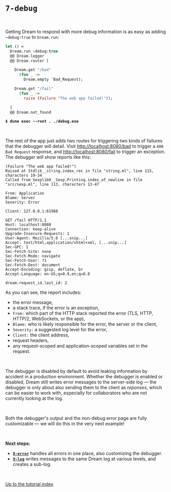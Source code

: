 # `7-debug`

<br>

Getting Dream to respond with more debug information is as easy as adding
`~debug:true` to `Dream.run`:

```ocaml
let () =
  Dream.run ~debug:true
  @@ Dream.logger
  @@ Dream.router [

    Dream.get "/bad"
      (fun _ ->
        Dream.empty `Bad_Request);

    Dream.get "/fail"
      (fun _ ->
        raise (Failure "The web app failed!"));

  ]
  @@ Dream.not_found
```

<pre><code><b>$ dune exec --root . ./debug.exe</b></code></pre>

<br>

The rest of the app just adds two routes for triggering two kinds of
failures that the debugger will detail. Visit
[http://localhost:8080/bad](http://localhost:8080/bad) to trigger a
`400 Bad Request` response, and
[http://localhost:8080/fail](http://localhost:8080/fail) to trigger an
exception. The debugger will show reports like this:

```
(Failure "The web app failed!")
Raised at Stdlib__string.index_rec in file "string.ml", line 115, characters 19-34
Called from Sexplib0__Sexp.Printing.index_of_newline in file "src/sexp.ml", line 113, characters 13-47

From: Application
Blame: Server
Severity: Error

Client: 127.0.0.1:61988

GET /fail HTTP/1.1
Host: localhost:8080
Connection: keep-alive
Upgrade-Insecure-Requests: 1
User-Agent: Mozilla/5.0 [...snip...]
Accept: text/html,application/xhtml+xml, [...snip...]
Sec-GPC: 1
Sec-Fetch-Site: none
Sec-Fetch-Mode: navigate
Sec-Fetch-User: ?1
Sec-Fetch-Dest: document
Accept-Encoding: gzip, deflate, br
Accept-Language: en-US;q=0.9,en;q=0.8

dream.request_id.last_id: 2
```
<!-- Get the request id in the list. -->

As you can see, the report includes:

- the error message,
- a stack trace, if the error is an exception,
- `From:` which part of the HTTP stack reported the error (TLS, HTTP, HTTP/2,
  WebSockets, or the app),
- `Blame:` who is likely responsible for the error, the server or the client,
- `Severity:` a suggested log level for the error,
- `Client:` the client address,
- request headers,
- any request-scoped and application-scoped variables set in the request.

<!-- TODO Link to the tutorial example on variables and also mention that they
     are advanced and usually internal. -->

<br>

The debugger is disabled by default to avoid leaking information by accident in
a production environment. Whether the debugger is enabled or disabled, Dream
still writes error messages to the server-side log &mdash; the debugger is only
about also sending them to the client as *reponses*, which can be easier to
work with, especially for collaborators who are not currently looking at the
log.

<br>

Both the debugger's output and the non-debug error page are fully customizable
&mdash; we will do this in the very next example!

<!-- TODO Fix after stack trace is fixed. -->
<!-- TODO Show the log -->
<!-- TODO API link -->

<br>

**Next steps:**

- [**`8-error`**](../8-error/#files) handles all errors in one place, also
  customizing the debugger.
- [**`9-log`**](../9-log/#files) writes messages to the same Dream log at
  various levels, and creates a sub-log.

<br>

[Up to the tutorial index](../#readme)
